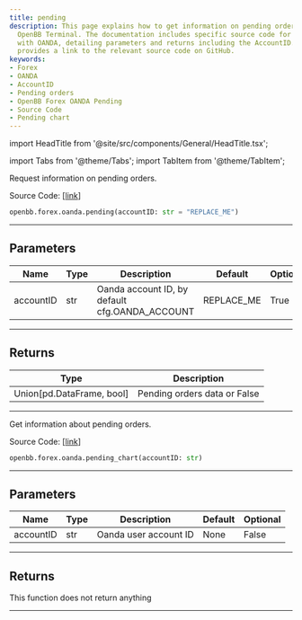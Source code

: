 ```yaml
---
title: pending
description: This page explains how to get information on pending orders using the
  OpenBB Terminal. The documentation includes specific source code for the Forex market
  with OANDA, detailing parameters and returns including the AccountID. The page also
  provides a link to the relevant source code on GitHub.
keywords:
- Forex
- OANDA
- AccountID
- Pending orders
- OpenBB Forex OANDA Pending
- Source Code
- Pending chart
---
```


import HeadTitle from '@site/src/components/General/HeadTitle.tsx';

<HeadTitle title="forex.oanda.pending - Reference | OpenBB SDK Docs" />

import Tabs from '@theme/Tabs';
import TabItem from '@theme/TabItem';

<Tabs>
<TabItem value="model" label="Model" default>

Request information on pending orders.

Source Code: [[link](https://github.com/OpenBB-finance/OpenBBTerminal/tree/main/openbb_terminal/forex/oanda/oanda_model.py#L421)]

```python
openbb.forex.oanda.pending(accountID: str = "REPLACE_ME")
```

---

## Parameters

| Name | Type | Description | Default | Optional |
| ---- | ---- | ----------- | ------- | -------- |
| accountID | str | Oanda account ID, by default cfg.OANDA_ACCOUNT | REPLACE_ME | True |


---

## Returns

| Type | Description |
| ---- | ----------- |
| Union[pd.DataFrame, bool] | Pending orders data or False |
---

</TabItem>
<TabItem value="view" label="Chart">

Get information about pending orders.

Source Code: [[link](https://github.com/OpenBB-finance/OpenBBTerminal/tree/main/openbb_terminal/forex/oanda/oanda_view.py#L233)]

```python
openbb.forex.oanda.pending_chart(accountID: str)
```

---

## Parameters

| Name | Type | Description | Default | Optional |
| ---- | ---- | ----------- | ------- | -------- |
| accountID | str | Oanda user account ID | None | False |


---

## Returns

This function does not return anything

---

</TabItem>
</Tabs>
